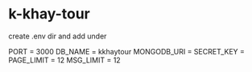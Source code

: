 # k-khay-tour

create .env dir and add under

PORT = 3000
DB_NAME = kkhaytour
MONGODB_URI = 
SECRET_KEY = 
PAGE_LIMIT = 12
MSG_LIMIT = 12
